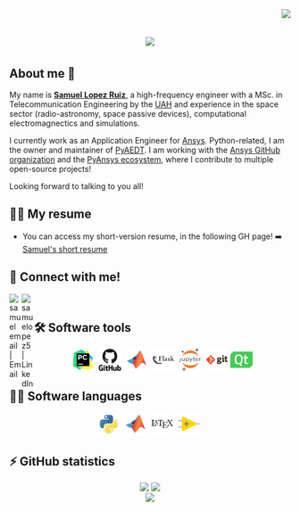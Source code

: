 <img align="right" src="https://api.visitorbadge.io/api/visitors?path=https%3A%2F%2Fgithub.com%2FSamuelopez-ansys&labelColor=%2337d67a&countColor=%23555555">

<h1 align="center">
  <a href="https://git.io/typing-svg">
    <img src="https://readme-typing-svg.herokuapp.com/?lines=Hello,+there!+👋;I+am+Samuel+Lopez;&center=true&size=30&color=4C1DBF&width=435">
  </a>
</h1>

## About me 👋

My name is [**Samuel Lopez Ruiz**](https://www.linkedin.com/in/samuelopez5/), a high-frequency engineer with a MSc. in Telecommunication Engineering by the [UAH](https://www.uah.es/en/) and experience in the space sector (radio-astronomy, space passive devices), computational electromagnectics and simulations. 

I currently work as an Application Engineer for [Ansys](https://www.ansys.com/). Python-related, I am the owner and maintainer of [PyAEDT](https://github.com/pyansys/PyAEDT). I am working with the [Ansys GitHub organization](https://github.com/ansys) and the [PyAnsys ecosystem](https://docs.pyansys.com/), where I contribute to multiple open-source projects!

Looking forward to talking to you all!

## :astronaut: My resume

* You can access my short-version resume, in the following GH page! :arrow_right: [Samuel's short resume](https://github.com/Samuelopez-ansys/short-cv/releases/download/v0.1.0/SAMUEL-LOPEZ.pdf)

## :handshake: Connect with me!

[<img align="left" alt="samuel email | Email" width="22px" src="https://cdn.jsdelivr.net/npm/simple-icons@3.13.0/icons/mail-dot-ru.svg" />][mail]
[<img align="left" alt="samuelopez5 | LinkedIn" width="22px" src="https://cdn.jsdelivr.net/npm/simple-icons@v3/icons/linkedin.svg" />][linkedin]
<br />

## :hammer_and_wrench: Software tools

<div align=center>
  <img src="https://github.com/devicons/devicon/blob/master/icons/pycharm/pycharm-original.svg" title="PyCharm Community Edition" alt="PyCharm Community Edition" width="40" height="40"/>&nbsp;
  <img src="https://github.com/devicons/devicon/blob/master/icons/github/github-original-wordmark.svg" title="GitHub" **alt="GitHub" width="40" height="40"/>&nbsp;
  <img src="https://github.com/devicons/devicon/blob/master/icons/matlab/matlab-original.svg" title="Matlab" alt="Matlab" width="40" height="40"/>&nbsp;  
  <img src="https://github.com/devicons/devicon/blob/master/icons/flask/flask-original-wordmark.svg" title="Flask" alt="Flask" width="40" height="40"/>&nbsp;
  <img src="https://github.com/devicons/devicon/blob/master/icons/jupyter/jupyter-original-wordmark.svg" title="Jupyter" alt="Jupyter" width="40" height="40"/>&nbsp;
  <img src="https://github.com/devicons/devicon/blob/master/icons/git/git-original-wordmark.svg" title="Git" **alt="Git" width="40" height="40"/>
  <img src="https://github.com/devicons/devicon/blob/master/icons/qt/qt-original.svg" title="Qt" **alt="Qt" width="40" height="40"/>
</div>

## :man_technologist: Software languages

<div align=center>
  <img src="https://github.com/devicons/devicon/blob/master/icons/python/python-original.svg" title="Python" alt="Python" width="40" height="40"/>&nbsp;
  <img src="https://github.com/devicons/devicon/blob/master/icons/matlab/matlab-original.svg" title="Matlab" alt="Matlab" width="40" height="40"/>&nbsp;
  <img src="https://github.com/devicons/devicon/blob/master/icons/latex/latex-original.svg" title="LaTeX" alt="LaTeX" width="40" height="40"/>&nbsp;
  <img src="https://github.com/devicons/devicon/blob/master/icons/labview/labview-original.svg" title="LabVIEW"  alt="LabVIEW" width="40" height="40"/>&nbsp;
</div>

## ⚡ GitHub statistics

<div align=center>
  <div align=center>
      <img width=47.0% src="https://github-readme-stats.vercel.app/api?username=samuelopez-ansys&show_icons=true&theme=react&border_color=61dafb&hide_border=true"/>
      <img width=49.9% src="https://streak-stats.demolab.com/?user=Samuelopez-ansys&theme=react&border_color=61dafb&hide_border=true"/>
    </div>
  <div>
      <img width=49.9% src="https://github-readme-activity-graph.vercel.app/graph?username=samuelopez-ansys&count_private=true&theme=react-dark&bg_color=20232a&hide_border=true"/>
  </div>
</div>

[mail]: mailto:samuelopez5@hotmail.com
[linkedin]: https://linkedin.com/in/samuelopez5
